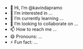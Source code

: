 - 👋 Hi, I’m @kavindapramo
- 👀 I’m interested in ...
- 🌱 I’m currently learning ...
- 💞️ I’m looking to collaborate on ...
- 📫 How to reach me ...
- 😄 Pronouns: ...
- ⚡ Fun fact: ...

<!---
kavindapramo/kavindapramo is a ✨ special ✨ repository because its `README.md` (this file) appears on your GitHub profile.
You can click the Preview link to take a look at your changes.
--->

